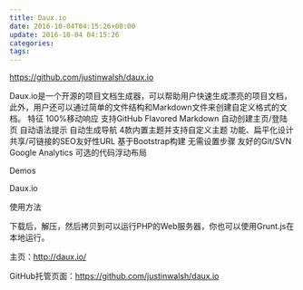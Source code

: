 ```yaml
---
title: Daux.io
date: 2016-10-04T04:15:26+08:00
update: 2016-10-04 04:15:26
categories:
tags:
---
```


https://github.com/justinwalsh/daux.io

Daux.io是一个开源的项目文档生成器，可以帮助用户快速生成漂亮的项目文档，此外，用户还可以通过简单的文件结构和Markdown文件来创建自定义格式的文档。
特征
    100%移动响应
    支持GitHub Flavored Markdown
    自动创建主页/登陆页
    自动语法提示
    自动生成导航
    4款内置主题并支持自定义主题
    功能、扁平化设计
    共享/可链接的SEO友好性URL
    基于Bootstrap构建
    无需设置步骤
    友好的Git/SVN
    Google Analytics
    可选的代码浮动布局

Demos

Daux.io

使用方法

下载后，解压，然后拷贝到可以运行PHP的Web服务器，你也可以使用Grunt.js在本地运行。

主页：http://daux.io/

GitHub托管页面：https://github.com/justinwalsh/daux.io
